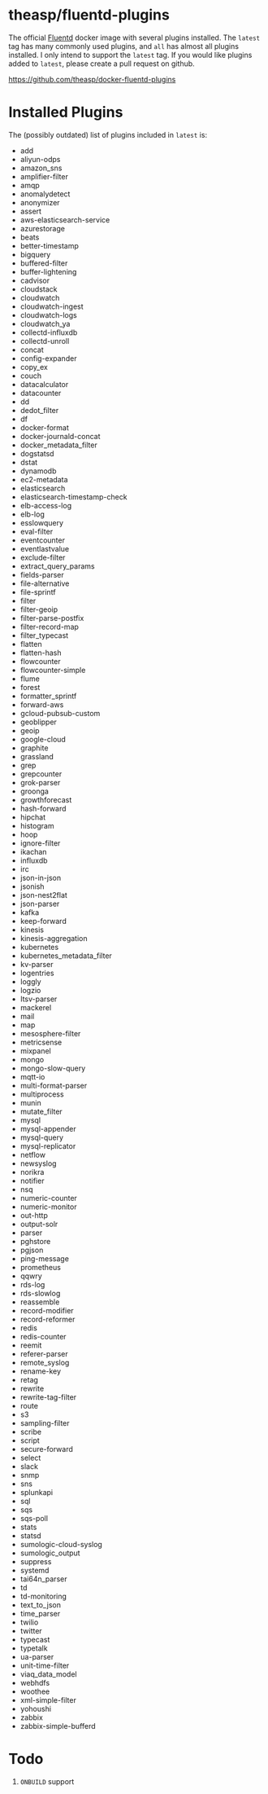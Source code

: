 # theasp/fluentd-plugins

The official [Fluentd](https://hub.docker.com/r/fluent/fluentd/) docker image with several plugins installed.  The `latest` tag has many commonly used plugins, and `all` has almost all plugins installed.  I only intend to support the `latest` tag.  If you would like plugins added to `latest`, please create a pull request on github.

https://github.com/theasp/docker-fluentd-plugins

# Installed Plugins

The (possibly outdated) list of plugins included in `latest` is:
- add
- aliyun-odps
- amazon_sns
- amplifier-filter
- amqp
- anomalydetect
- anonymizer
- assert
- aws-elasticsearch-service
- azurestorage
- beats
- better-timestamp
- bigquery
- buffered-filter
- buffer-lightening
- cadvisor
- cloudstack
- cloudwatch
- cloudwatch-ingest
- cloudwatch-logs
- cloudwatch_ya
- collectd-influxdb
- collectd-unroll
- concat
- config-expander
- copy_ex
- couch
- datacalculator
- datacounter
- dd
- dedot_filter
- df
- docker-format
- docker-journald-concat
- docker_metadata_filter
- dogstatsd
- dstat
- dynamodb
- ec2-metadata
- elasticsearch
- elasticsearch-timestamp-check
- elb-access-log
- elb-log
- esslowquery
- eval-filter
- eventcounter
- eventlastvalue
- exclude-filter
- extract_query_params
- fields-parser
- file-alternative
- file-sprintf
- filter
- filter-geoip
- filter-parse-postfix
- filter-record-map
- filter_typecast
- flatten
- flatten-hash
- flowcounter
- flowcounter-simple
- flume
- forest
- formatter_sprintf
- forward-aws
- gcloud-pubsub-custom
- geoblipper
- geoip
- google-cloud
- graphite
- grassland
- grep
- grepcounter
- grok-parser
- groonga
- growthforecast
- hash-forward
- hipchat
- histogram
- hoop
- ignore-filter
- ikachan
- influxdb
- irc
- json-in-json
- jsonish
- json-nest2flat
- json-parser
- kafka
- keep-forward
- kinesis
- kinesis-aggregation
- kubernetes
- kubernetes_metadata_filter
- kv-parser
- logentries
- loggly
- logzio
- ltsv-parser
- mackerel
- mail
- map
- mesosphere-filter
- metricsense
- mixpanel
- mongo
- mongo-slow-query
- mqtt-io
- multi-format-parser
- multiprocess
- munin
- mutate_filter
- mysql
- mysql-appender
- mysql-query
- mysql-replicator
- netflow
- newsyslog
- norikra
- notifier
- nsq
- numeric-counter
- numeric-monitor
- out-http
- output-solr
- parser
- pghstore
- pgjson
- ping-message
- prometheus
- qqwry
- rds-log
- rds-slowlog
- reassemble
- record-modifier
- record-reformer
- redis
- redis-counter
- reemit
- referer-parser
- remote_syslog
- rename-key
- retag
- rewrite
- rewrite-tag-filter
- route
- s3
- sampling-filter
- scribe
- script
- secure-forward
- select
- slack
- snmp
- sns
- splunkapi
- sql
- sqs
- sqs-poll
- stats
- statsd
- sumologic-cloud-syslog
- sumologic_output
- suppress
- systemd
- tai64n_parser
- td
- td-monitoring
- text_to_json
- time_parser
- twilio
- twitter
- typecast
- typetalk
- ua-parser
- unit-time-filter
- viaq_data_model
- webhdfs
- woothee
- xml-simple-filter
- yohoushi
- zabbix
- zabbix-simple-bufferd

# Todo

1. `ONBUILD` support
